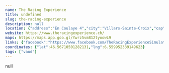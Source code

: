 ```yaml
---
name: The Racing Experience
title: undefined
slug: the-racing-experience
description: null
location: {"address":"En Coulaye 4","city":"Villars-Sainte-Croix","cap":"1029"}
website: https://www.theracingexperience.ch/
maps: https://maps.app.goo.gl/Ywrz5vm812tyoowL9
links: {"facebook":"https://www.facebook.com/TheRacingExperienceSimulateurs","instagram":"https://www.instagram.com/theracingexperience/"}
coordinates: {"lat":46.56710501282131,"lng":6.559952339149623}
tags: ["vaud"]
---
```

null
